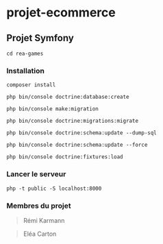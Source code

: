 # projet-ecommerce

## Projet Symfony
`cd rea-games`

### Installation
`composer install`

`php bin/console doctrine:database:create`

`php bin/console make:migration`

`php bin/console doctrine:migrations:migrate`

`php bin/console doctrine:schema:update --dump-sql`

`php bin/console doctrine:schema:update --force`

`php bin/console doctrine:fixtures:load`

### Lancer le serveur
`php -t public -S localhost:8000`

### Membres du projet
> Rémi Karmann

> Eléa Carton
